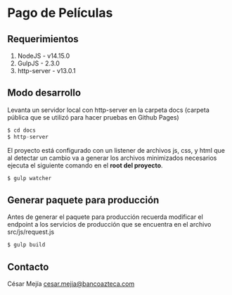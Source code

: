 Pago de Películas
==================
## Requerimientos

1. NodeJS - v14.15.0
2. GulpJS - 2.3.0
3. http-server - v13.0.1

## Modo desarrollo
Levanta un servidor local con http-server en la carpeta docs (carpeta pública que se utilizó para hacer pruebas en Github Pages)

```js
$ cd docs
$ http-server
```

El proyecto está configurado con un listener de archivos js, css, y html que al detectar un cambio va a generar los archivos minimizados necesarios ejecuta el siguiente comando en el **root del proyecto**.

```js
$ gulp watcher
```

## Generar paquete para producción
Antes de generar el paquete para producción recuerda modificar el endpoint a los servicios de producción que se encuentra en el archivo src/js/request.js

```js
$ gulp build
```

## Contacto
César Mejía
cesar.mejia@bancoazteca.com